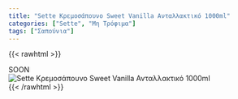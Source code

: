 ```yaml
---
title: "Sette Κρεμοσάπουνο Sweet Vanilla Ανταλλακτικό 1000ml"
categories: ["Sette", "Μη Τρόφιμα"]
tags: ["Σαπούνια"]
---
```

{{< rawhtml >}}

<div class="sload421"><div class="product">SOON<br><div class="pimg"><img alt="Sette Κρεμοσάπουνο Sweet Vanilla Ανταλλακτικό 1000ml" title="Sette Κρεμοσάπουνο Sweet Vanilla Ανταλλακτικό 1000ml" src="/media/images/sette-kremosapouno-sweet-vanilla-antallaktiko-1000ml.jpg"></div></div></div>
{{< /rawhtml >}}


